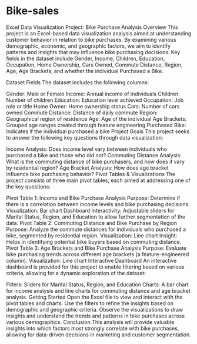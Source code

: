 # Bike-sales
Excel Data Visualization Project: Bike Purchase Analysis
Overview
This project is an Excel-based data visualization analysis aimed at understanding customer behavior in relation to bike purchases. By examining various demographic, economic, and geographic factors, we aim to identify patterns and insights that may influence bike purchasing decisions. Key fields in the dataset include Gender, Income, Children, Education, Occupation, Home Ownership, Cars Owned, Commute Distance, Region, Age, Age Brackets, and whether the individual Purchased a Bike.

Dataset Fields
The dataset includes the following columns:

Gender: Male or Female
Income: Annual income of individuals
Children: Number of children
Education: Education level achieved
Occupation: Job role or title
Home Owner: Home ownership status
Cars: Number of cars owned
Commute Distance: Distance of daily commute
Region: Geographical region of residence
Age: Age of the individual
Age Brackets: Grouped age ranges created through feature engineering
Purchased Bike: Indicates if the individual purchased a bike
Project Goals
This project seeks to answer the following key questions through data visualization:

Income Analysis: Does income level vary between individuals who purchased a bike and those who did not?
Commuting Distance Analysis: What is the commuting distance of bike purchasers, and how does it vary by residential region?
Age Bracket Analysis: How does age bracket influence bike purchasing behavior?
Pivot Tables & Visualizations
The project consists of three main pivot tables, each aimed at addressing one of the key questions:

Pivot Table 1: Income and Bike Purchase Analysis
Purpose: Determine if there is a correlation between income levels and bike purchasing decisions.
Visualization: Bar chart
Dashboard Interactivity: Adjustable sliders for Marital Status, Region, and Education to allow further segmentation of the data.
Pivot Table 2: Commuting Distance and Bike Purchase by Region
Purpose: Analyze the commute distances for individuals who purchased a bike, segmented by residential region.
Visualization: Line chart
Insight: Helps in identifying potential bike buyers based on commuting distance.
Pivot Table 3: Age Brackets and Bike Purchase Analysis
Purpose: Evaluate bike purchasing trends across different age brackets (a feature-engineered column).
Visualization: Line chart
Interactive Dashboard
An interactive dashboard is provided for this project to enable filtering based on various criteria, allowing for a dynamic exploration of the dataset:

Filters: Sliders for Marital Status, Region, and Education
Charts: A bar chart for income analysis and line charts for commuting distance and age bracket analysis.
Getting Started
Open the Excel file to view and interact with the pivot tables and charts.
Use the filters to refine the insights based on demographic and geographic criteria.
Observe the visualizations to draw insights and understand the trends and patterns in bike purchases across various demographics.
Conclusion
This analysis will provide valuable insights into which factors most strongly correlate with bike purchases, allowing for data-driven decisions in marketing and customer segmentation.
